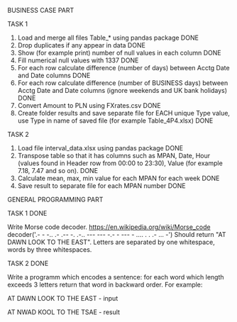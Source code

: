 BUSINESS CASE PART


TASK 1

1. Load and merge all files Table_* using pandas package DONE
2. Drop duplicates if any appear in data DONE
3. Show (for example print) number of null values in each column DONE
4. Fill numerical null values with 1337 DONE
5. For each row calculate difference (number of days) between Acctg Date and Date columns DONE
6. For each row calculate difference (number of BUSINESS days) between Acctg Date and Date columns (ignore weekends and UK bank holidays) DONE
7. Convert Amount to PLN using FXrates.csv DONE
8. Create folder results and save separate file for EACH unique Type value, use Type in name of saved file (for example Table_4P4.xlsx) DONE

TASK 2

1. Load file interval_data.xlsx using pandas package DONE
2. Transpose table so that it has columns such as MPAN, Date, Hour (values found in Header row from 00:00 to 23:30), Value (for example 7.18, 7.47 and so on). DONE 
3. Calculate mean, max, min value for each MPAN for each week DONE
4. Save result to separate file for each MPAN number DONE



GENERAL PROGRAMMING PART


TASK 1 DONE

Write Morse code decoder. https://en.wikipedia.org/wiki/Morse_code
decoder('.- -   -.. .- .-- -.   .-.. --- --- -.-   - ---   - .... .   . .- ... -')
Should return "AT DAWN LOOK TO THE EAST". Letters are separated by one whitespace, words by three whitespaces.

TASK 2 DONE

Write a programm which encodes a sentence: for each word which length exceeds 3 letters return that word in backward order. 
For example:

AT DAWN LOOK TO THE EAST  - input

AT NWAD KOOL TO THE TSAE  - result
